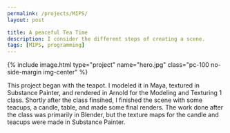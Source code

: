 ```yaml
---
permalink: /projects/MIPS/
layout: post

title: A peaceful Tea Time
description: I consider the different steps of creating a scene.
tags: [MIPS, programming]
---
```


{% include image.html type="project" name="hero.jpg" class="pc-100 no-side-margin img-center" %}

This project began with the teapot. I modeled it in Maya, textured in Substance Painter, and rendered in Arnold for the Modeling and Texturing 1 class. Shortly after the class finsihed, I finished the scene with some teacups, a candle, table, and made some final renders. The work done after the class was primarily in Blender, but the texture maps for the candle and teacups were made in Substance Painter.